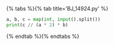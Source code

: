 {% tabs %}{% tab title='BJ_14924.py' %}

```py
a, b, c = map(int, input().split())
print(c // (a * 2) * b)
```

{% endtab %}{% endtabs %}
